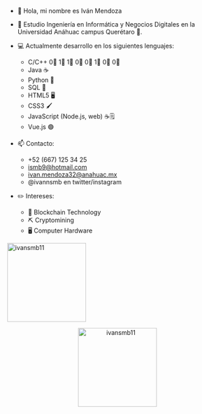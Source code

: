- 👋 Hola, mi nombre es Iván Mendoza
- 📗 Estudio Ingeniería en Informática y Negocios Digitales en la Universidad Anáhuac campus Querétaro 🦁.
- 💻 Actualmente desarrollo en los siguientes lenguajes:

    - C/C++ 0⃣ 1⃣ 1⃣ 0⃣ 0⃣ 1⃣ 0⃣ 0⃣
    - Java ☕
    - Python 🐍
    - SQL 🔋
    - HTML5 🖥️
    - CSS3 🖌️
    - JavaScript (Node.js, web) ☕🗒️
    - Vue.js 🟢

- 📫 Contacto:
    - +52 (667) 125 34 25
    - ismb9@hotmail.com
    - ivan.mendoza32@anahuac.mx
    - @ivannsmb en twitter/instagram

- ✏️ Intereses:
    - 🔗 Blockchain Technology
    - ⛏️ Cryptomining
    - 🖥️ Computer Hardware

<img height="180em" src="https://github-readme-stats.vercel.app/api/top-langs?username=ivansmb11&show_icons=true&locale=en&layout=compact&hide_border=true&theme=radical&hide=Jupyter Notebook,SCSS,Less,Handlebars&langs_count=6" alt="ivansmb11" align = "center"/></p>

<p align="center"><img height="180em" src="https://github-readme-stats.vercel.app/api?username=ivansmb11&hide_border=true&count_private=true&show_icons=true&theme=radical" alt="ivansmb11" align = "center"/>
